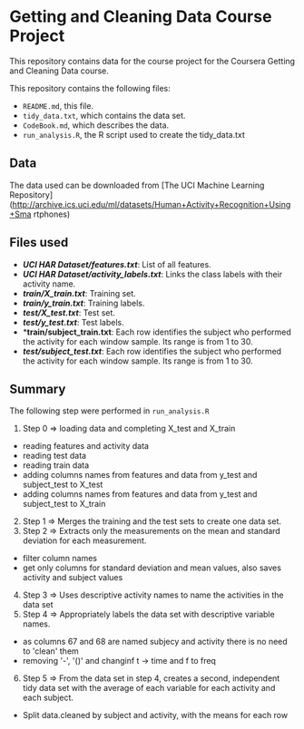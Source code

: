 # Getting and Cleaning Data Course Project

This repository contains data for the course project for the Coursera Getting and Cleaning Data course.

This repository contains the following files:

- `README.md`, this file.
- `tidy_data.txt`, which contains the data set.
- `CodeBook.md`, which describes the data.
- `run_analysis.R`, the R script used to create the tidy_data.txt

## Data
The data used can be downloaded from [The UCI Machine Learning Repository](http://archive.ics.uci.edu/ml/datasets/Human+Activity+Recognition+Using+Sma
rtphones)

## Files used

- ***UCI HAR Dataset/features.txt***: List of all features.
- ***UCI HAR Dataset/activity_labels.txt***: Links the class labels with their activity name.
- ***train/X_train.txt***: Training set.
- ***train/y_train.txt***: Training labels.
- ***test/X_test.txt***: Test set.
- ***test/y_test.txt***: Test labels.
- ***train/subject_train.txt**: Each row identifies the subject who performed the activity for each window sample. Its range is from 1 to 30.
- ***test/subject_test.txt***: Each row identifies the subject who performed the activity for each window sample. Its range is from 1 to 30.


## Summary

The following step were performed in `run_analysis.R`

1. Step 0 => loading data and completing X_test and X_train
  + reading features and activity data
  + reading test data
  + reading train data
  + adding columns names from features and data from y_test and subject_test to X_test
  + adding columns names from features and data from y_test and subject_test to X_train
2. Step 1 => Merges the training and the test sets to create one data set.
3. Step 2 => Extracts only the measurements on the mean and standard deviation for each measurement.
  + filter column names
  + get only columns for standard deviation and mean values, also saves activity and subject values 
4. Step 3 => Uses descriptive activity names to name the activities in the data set
5. Step 4 => Appropriately labels the data set with descriptive variable names.
  + as columns 67 and 68 are named subjecy and activity there is no need to 'clean' them
  + removing '-', '()' and changinf t -> time and f to freq
6. Step 5 => From the data set in step 4, creates a second, independent tidy data set with the average of each variable for each activity and each subject.
  + Split data.cleaned by subject and activity, with the means for each row
